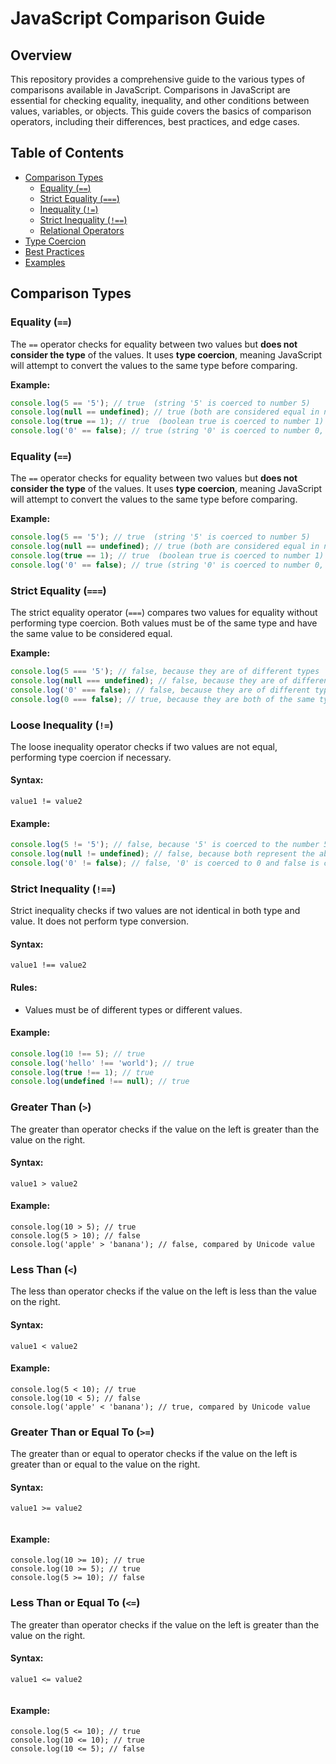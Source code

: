 # JavaScript Comparison Guide

## Overview
This repository provides a comprehensive guide to the various types of comparisons available in JavaScript. Comparisons in JavaScript are essential for checking equality, inequality, and other conditions between values, variables, or objects. This guide covers the basics of comparison operators, including their differences, best practices, and edge cases.

## Table of Contents
- [Comparison Types](#comparison-types)
  - [Equality (`==`)](#equality)
  - [Strict Equality (`===`)](#strict-equality)
  - [Inequality (`!=`)](#inequality)
  - [Strict Inequality (`!==`)](#strict-inequality)
  - [Relational Operators](#relational-operators)
- [Type Coercion](#type-coercion)
- [Best Practices](#best-practices)
- [Examples](#examples)

## Comparison Types

### Equality (`==`)
The `==` operator checks for equality between two values but **does not consider the type** of the values. It uses **type coercion**, meaning JavaScript will attempt to convert the values to the same type before comparing.

**Example:**
```javascript
console.log(5 == '5'); // true  (string '5' is coerced to number 5)
console.log(null == undefined); // true (both are considered equal in non-strict comparison)
console.log(true == 1); // true  (boolean true is coerced to number 1)
console.log('0' == false); // true (string '0' is coerced to number 0, which is equal to false)
```


### Equality (`==`)
The `==` operator checks for equality between two values but **does not consider the type** of the values. It uses **type coercion**, meaning JavaScript will attempt to convert the values to the same type before comparing.

**Example:**
```javascript
console.log(5 == '5'); // true  (string '5' is coerced to number 5)
console.log(null == undefined); // true (both are considered equal in non-strict comparison)
console.log(true == 1); // true  (boolean true is coerced to number 1)
console.log('0' == false); // true (string '0' is coerced to number 0, which is equal to false)
```


### Strict Equality  (`===`)
The strict equality operator (`===`) compares two values for equality without performing type coercion. Both values must be of the same type and have the same value to be considered equal.

**Example:**
```javascript
console.log(5 === '5'); // false, because they are of different types
console.log(null === undefined); // false, because they are of different types
console.log('0' === false); // false, because they are of different types
console.log(0 === false); // true, because they are both of the same type and value

```


###  Loose Inequality (`!=`)
The loose inequality operator checks if two values are not equal, performing type coercion if necessary.

#### Syntax:

```
value1 != value2

```


#### Example:
```javascript
console.log(5 != '5'); // false, because '5' is coerced to the number 5
console.log(null != undefined); // false, because both represent the absence of value
console.log('0' != false); // false, '0' is coerced to 0 and false is coerced to 0

```



### Strict Inequality  (`!==`)
Strict inequality checks if two values are not identical in both type and value. It does not perform type conversion.

#### Syntax:

```
value1 !== value2

```

#### Rules:
- Values must be of different types or different values.


#### Example:
```javascript
console.log(10 !== 5); // true
console.log('hello' !== 'world'); // true
console.log(true !== 1); // true
console.log(undefined !== null); // true
```


### Greater Than (`>`)

The greater than operator checks if the value on the left is greater than the value on the right.

#### Syntax:

```
value1 > value2

```

#### Example:

```
console.log(10 > 5); // true
console.log(5 > 10); // false
console.log('apple' > 'banana'); // false, compared by Unicode value
```





###  Less Than (`<`)

The less than operator checks if the value on the left is less than the value on the right.

#### Syntax:

```
value1 < value2

```

#### Example:

```
console.log(5 < 10); // true
console.log(10 < 5); // false
console.log('apple' < 'banana'); // true, compared by Unicode value

```





### Greater Than or Equal To  (`>=`)

The greater than or equal to operator checks if the value on the left is greater than or equal to the value on the right.

#### Syntax:

```
value1 >= value2


```

#### Example:

```
console.log(10 >= 10); // true
console.log(10 >= 5); // true
console.log(5 >= 10); // false

```




###  Less Than or Equal To  (`<=`)

The greater than operator checks if the value on the left is greater than the value on the right.

#### Syntax:

```
value1 <= value2


```

#### Example:

```
console.log(5 <= 10); // true
console.log(10 <= 10); // true
console.log(10 <= 5); // false

```